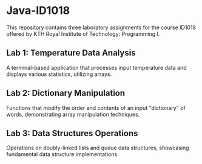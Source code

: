 # Java-ID1018

This repository contains three laboratory assignments for the course ID1018 offered by KTH Royal Institute of Technology: Programming I.

## Lab 1: Temperature Data Analysis

A terminal-based application that processes input temperature data and displays various statistics, utilizing arrays.

## Lab 2: Dictionary Manipulation

Functions that modify the order and contents of an input "dictionary" of words, demonstrating array manipulation techniques.

## Lab 3: Data Structures Operations

Operations on doubly-linked lists and queue data structures, showcasing fundamental data structure implementations.
